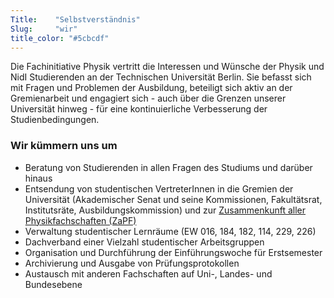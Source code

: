 ```yaml
---
Title:	  "Selbstverständnis"
Slug:	  "wir"
title_color: "#5cbcdf"
---
```


Die Fachinitiative Physik vertritt die Interessen und Wünsche der Physik und NidI Studierenden an der Technischen Universität Berlin. Sie befasst sich mit Fragen und Problemen der Ausbildung, beteiligt sich aktiv an der Gremienarbeit und engagiert sich - auch über die Grenzen unserer Universität hinweg - für eine kontinuierliche Verbesserung der Studienbedingungen.

### Wir kümmern uns um

* Beratung von Studierenden in allen Fragen des Studiums und darüber hinaus
* Entsendung von studentischen VertreterInnen in die Gremien der Universität (Akademischer Senat und seine Kommissionen, Fakultätsrat, Institutsräte, Ausbildungskommission) und zur [Zusammenkunft aller Physikfachschaften (ZaPF)](http://zapfev.de "Seite des ZaPF e.V.")
* Verwaltung studentischer Lernräume (EW 016, 184, 182, 114, 229, 226)
* Dachverband einer Vielzahl studentischer Arbeitsgruppen
* Organisation und Durchführung der Einführungswoche für Erstsemester
* Archivierung und Ausgabe von Prüfungsprotokollen
* Austausch mit anderen Fachschaften auf Uni-, Landes- und Bundesebene
